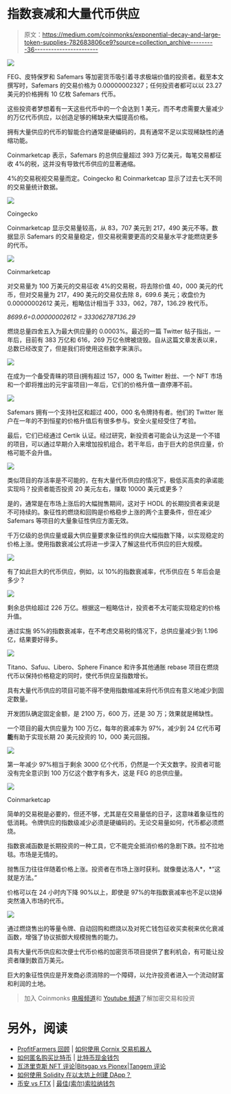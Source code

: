 # 指数衰减和大量代币供应

> 原文：<https://medium.com/coinmonks/exponential-decay-and-large-token-supplies-782683806ce9?source=collection_archive---------36----------------------->

![](img/c60c4fcce4269fa3c4efeba1f30b0b56.png)

FEG、皮特保罗和 Safemars 等加密货币吸引着寻求极端价值的投资者。截至本文撰写时，Safemars 的交易价格为 0.00000002327；任何投资者都可以以 23.27 美元的价格拥有 10 亿枚 Safemars 代币。

这些投资者梦想着有一天这些代币中的一个会达到 1 美元，而不考虑需要大量减少的万亿代币供应，以创造足够的稀缺来大幅提高价格。

拥有大量供应的代币的智能合约通常是硬编码的，具有通常不足以实现稀缺性的通缩功能。

Coinmarketcap 表示，Safemars 的总供应量超过 393 万亿美元，每笔交易都征收 4%的税，这并没有导致代币供应的显著通缩。

4%的交易税视交易量而定。Coingecko 和 Coinmarketcap 显示了过去七天不同的交易量统计数据。

![](img/d0c337e1a97550947133aeeb4a46a0d9.png)

Coingecko

Coinmarketcap 显示交易量较高，从 83，707 美元到 217，490 美元不等。数据显示 Safemars 的交易量稳定，但交易税需要更高的交易量水平才能燃烧更多的代币。

![](img/ad56eaaa9043d076ce0964e4d94e2a4e.png)

Coinmarketcap

对交易量为 100 万美元的交易征收 4%的交易税，将去除价值 40，000 美元的代币，但对交易量为 217，490 美元的交易仅去除 8，699.6 美元；收盘价为 0.00000002612 美元，粗略估计相当于 333，062，787，136.29 枚代币。

*8699.6÷0.00000002612 = 333062787136.29*

燃烧总量四舍五入为最大供应量的 0.0003%。最近的一篇 Twitter 帖子指出，一年后，目前有 383 万亿和 616，269 万亿令牌被烧毁。自从这篇文章发表以来，总数已经改变了，但是我们将使用这些数字来演示。

![](img/a5546162fca02cf112ac4047ff26da2d.png)

在成为一个备受青睐的项目(拥有超过 157，000 名 Twitter 粉丝、一个 NFT 市场和一个即将推出的元宇宙项目)一年后，它们的价格升值一直停滞不前。

![](img/4be0472e793883554d4302b52ad11075.png)

Safemars 拥有一个支持社区和超过 400，000 名令牌持有者。他们的 Twitter 账户在一年的不到恒星的价格升值后有很多参与。安全火星经受住了考验。

最后，它们已经通过 Certik 认证。经过研究，新投资者可能会认为这是一个不错的项目，可以通过早期介入来增加投机组合。若干年后，由于巨大的总供应量，价格可能不会升值。

![](img/1ce35ab35b5815d0eb147f7b0db22e49.png)

类似项目的存活率是不可能的，在有大量代币供应的情况下，极低买高卖的承诺能实现吗？投资者能否投资 20 美元左右，赚取 10000 美元或更多？

是的，通常是在市场上涨后的大幅抛售期间，这对于 HODL 的长期投资者来说是不可持续的。象征性的燃烧和回购是价格稳步上涨的两个主要条件，但在减少 Safemars 等项目的大量象征性供应方面无效。

千万亿级的总供应量或最大供应量要求象征性的供应大幅指数下降，以实现稳定的价格上涨。使用指数衰减公式将进一步深入了解这些代币供应的巨大规模。

![](img/203df9faf499b0f94f681485184bc0df.png)

有了如此巨大的代币供应，例如，以 10%的指数衰减率，代币供应在 5 年后会是多少？

![](img/cc7c6d2ef2f10e8fad2948d635bb1f2e.png)

剩余总供给超过 226 万亿。根据这一粗略估计，投资者不太可能实现稳定的价格升值。

通过实施 95%的指数衰减率，在不考虑交易税的情况下，总供应量减少到 1.196 亿，结果要好得多。

![](img/b86151d1815346cdeb6024a99d43746e.png)

Titano、Safuu、Libero、Sphere Finance 和许多其他通胀 rebase 项目在燃烧代币以保持价格稳定的同时，使代币供应呈指数增长。

具有大量代币供应的项目可能不得不使用指数缩减来将代币供应有意义地减少到固定数量。

开发团队确定固定金额，是 2100 万，600 万，还是 30 万；效果就是稀缺性。

一个项目的最大供应量为 100 万亿，每年的衰减率为 97%，减少到 24 亿代币**可能**有助于实现长期 20 美元投资的 10，000 美元回报。

![](img/528b4a9004917436e897a313ffb5415a.png)

第一年减少 97%相当于剩余 3000 亿个代币，仍然是一个天文数字。投资者可能没有完全意识到 100 万亿这个数字有多大，这是 FEG 的总供应量。

![](img/daa2d6d5055349ce7968ac921bec631a.png)

Coinmarketcap

简单的交易税是必要的，但还不够，尤其是在交易量低的日子，这意味着象征性的低消耗。令牌供应的指数级减少必须是硬编码的。无论交易量如何，代币都必须燃烧。

指数衰减函数是长期投资的一种工具，它不能完全抵消价格的急剧下跌。拉不拉地毯。市场是无情的。

抛售压力往往伴随着价格上涨。投资者在市场上涨时获利。就像曼达洛人*，*“这就是方法。”

价格可以在 24 小时内下降 90%以上，即使是 97%的年指数衰减率也不足以烧掉突然涌入市场的代币。

![](img/cb99b53ee62aa85bd2d8f20cfba792b3.png)

通过燃烧售出的等量令牌、自动回购和燃烧以及对死亡钱包征收买卖税来优化衰减函数，增强了协议抵御大规模抛售的能力。

具有大量代币供应和次便士代币价格的加密货币项目提供了套利机会，有可能让投资者赚到数百万美元。

巨大的象征性供应是开发商必须消除的一个障碍，以允许投资者进入一个流动财富和利润的土地。

> 加入 Coinmonks [电报频道](https://t.me/coincodecap)和 [Youtube 频道](https://www.youtube.com/c/coinmonks/videos)了解加密交易和投资

# 另外，阅读

*   [ProfitFarmers 回顾](https://coincodecap.com/profitfarmers-review) | [如何使用 Cornix 交易机器人](https://coincodecap.com/cornix-trading-bot)
*   [如何匿名购买比特币](https://coincodecap.com/buy-bitcoin-anonymously) | [比特币现金钱包](https://coincodecap.com/bitcoin-cash-wallets)
*   [瓦济里克斯 NFT 评论](https://coincodecap.com/wazirx-nft-review)|[Bitsgap vs Pionex](https://coincodecap.com/bitsgap-vs-pionex)|[Tangem 评论](https://coincodecap.com/tangem-wallet-review)
*   [如何使用 Solidity 在以太坊上创建 DApp？](https://coincodecap.com/create-a-dapp-on-ethereum-using-solidity)
*   [币安 vs FTX](https://coincodecap.com/binance-vs-ftx) | [最佳(索尔)索拉纳钱包](https://coincodecap.com/solana-wallets)